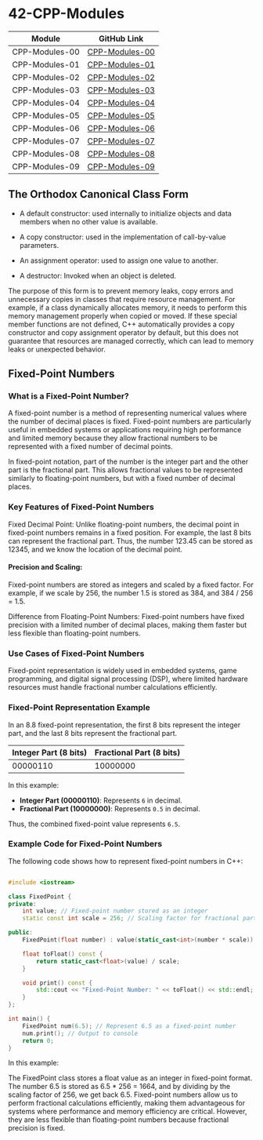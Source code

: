 # 42-CPP-Modules

| Module              | GitHub Link                                                |
|---------------------|-----------------------------------------------------------|
| CPP-Modules-00      | [CPP-Modules-00](https://github.com/facetint/42-CPP-Modules/tree/CPP-Module-00) |
| CPP-Modules-01      | [CPP-Modules-01](https://github.com/facetint/42-CPP-Modules/tree/CPP-Module-01) |
| CPP-Modules-02      | [CPP-Modules-02](https://github.com/facetint/42-CPP-Modules/tree/CPP-Module-02) |
| CPP-Modules-03      | [CPP-Modules-03](https://github.com/facetint/42-CPP-Modules/tree/CPP-Module-03) |
| CPP-Modules-04      | [CPP-Modules-04](https://github.com/facetint/42-CPP-Modules/tree/CPP-Module-04) |
| CPP-Modules-05      | [CPP-Modules-05](https://github.com/facetint/42-CPP-Modules/tree/CPP-Module-05) |
| CPP-Modules-06      | [CPP-Modules-06](https://github.com/facetint/42-CPP-Modules/tree/CPP-Module-06) |
| CPP-Modules-07      | [CPP-Modules-07](https://github.com/facetint/42-CPP-Modules/tree/CPP-Module-07) |
| CPP-Modules-08      | [CPP-Modules-08](https://github.com/facetint/42-CPP-Modules/tree/CPP-Module-08) |
| CPP-Modules-09      | [CPP-Modules-09](https://github.com/facetint/42-CPP-Modules/tree/CPP-Module-09) |



## The Orthodox Canonical Class Form

- A default constructor: used internally to initialize objects and data members when no other value is available.

- A copy constructor: used in the implementation of call-by-value parameters.

- An assignment operator: used to assign one value to another.

- A destructor: Invoked when an object is deleted.


The purpose of this form is to prevent memory leaks, copy errors and unnecessary copies in classes that require resource management. For example, if a class dynamically allocates memory, it needs to perform this memory management properly when copied or moved. If these special member functions are not defined, C++ automatically provides a copy constructor and copy assignment operator by default, but this does not guarantee that resources are managed correctly, which can lead to memory leaks or unexpected behavior.


## Fixed-Point Numbers

### What is a Fixed-Point Number?

A fixed-point number is a method of representing numerical values where the number of decimal places is fixed. Fixed-point numbers are particularly useful in embedded systems or applications requiring high performance and limited memory because they allow fractional numbers to be represented with a fixed number of decimal points.

In fixed-point notation, part of the number is the integer part and the other part is the fractional part. This allows fractional values to be represented similarly to floating-point numbers, but with a fixed number of decimal places.

### Key Features of Fixed-Point Numbers

Fixed Decimal Point: Unlike floating-point numbers, the decimal point in fixed-point numbers remains in a fixed position. For example, the last 8 bits can represent the fractional part. Thus, the number 123.45 can be stored as 12345, and we know the location of the decimal point.

#### Precision and Scaling: 
Fixed-point numbers are stored as integers and scaled by a fixed factor. For example, if we scale by 256, the number 1.5 is stored as 384, and 384 / 256 = 1.5.

Difference from Floating-Point Numbers: Fixed-point numbers have fixed precision with a limited number of decimal places, making them faster but less flexible than floating-point numbers.

### Use Cases of Fixed-Point Numbers
Fixed-point representation is widely used in embedded systems, game programming, and digital signal processing (DSP), where limited hardware resources must handle fractional number calculations efficiently.

### Fixed-Point Representation Example

In an 8.8 fixed-point representation, the first 8 bits represent the integer part, and the last 8 bits represent the fractional part.

| Integer Part (8 bits) | Fractional Part (8 bits) |
|-----------------------|--------------------------|
| 00000110              | 10000000                 |

In this example:

- **Integer Part (00000110)**: Represents `6` in decimal.
- **Fractional Part (10000000)**: Represents `0.5` in decimal.

Thus, the combined fixed-point value represents `6.5`.

### Example Code for Fixed-Point Numbers

The following code shows how to represent fixed-point numbers in C++:

```cpp

#include <iostream>

class FixedPoint {
private:
    int value; // Fixed-point number stored as an integer
    static const int scale = 256; // Scaling factor for fractional part (2^8 = 256)

public:
    FixedPoint(float number) : value(static_cast<int>(number * scale)) {}

    float toFloat() const {
        return static_cast<float>(value) / scale;
    }

    void print() const {
        std::cout << "Fixed-Point Number: " << toFloat() << std::endl;
    }
};

int main() {
    FixedPoint num(6.5); // Represent 6.5 as a fixed-point number
    num.print(); // Output to console
    return 0;
}
```
In this example:

The FixedPoint class stores a float value as an integer in fixed-point format.
The number 6.5 is stored as 6.5 * 256 = 1664, and by dividing by the scaling factor of 256, we get back 6.5.
Fixed-point numbers allow us to perform fractional calculations efficiently, making them advantageous for systems where performance and memory efficiency are critical. However, they are less flexible than floating-point numbers because fractional precision is fixed.


